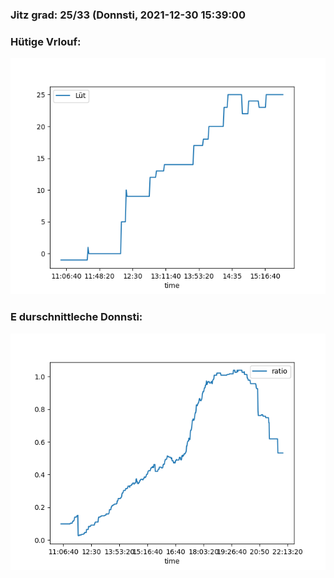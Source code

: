 ### Jitz grad: 25/33 (Donnsti, 2021-12-30 15:39:00

### Hütige Vrlouf:
![Graph](Today.png)

### E durschnittleche Donnsti:
![Graph](Donnsti.png)